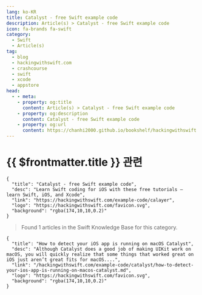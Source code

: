 ```yaml
---
lang: ko-KR
title: Catalyst - free Swift example code
description: Article(s) > Catalyst - free Swift example code
icon: fa-brands fa-swift
category:
  - Swift
  - Article(s)
tag: 
  - blog
  - hackingwithswift.com
  - crashcourse
  - swift
  - xcode
  - appstore
head:
  - - meta:
    - property: og:title
      content: Article(s) > Catalyst - free Swift example code
    - property: og:description
      content: Catalyst - free Swift example code
    - property: og:url
      content: https://chanhi2000.github.io/bookshelf/hackingwithswift.com/example-code/catalyst/
---
```


# {{ $frontmatter.title }} 관련

```component VPCard
{
  "title": "Catalyst - free Swift example code",
  "desc": "Learn Swift coding for iOS with these free tutorials – learn Swift, iOS, and Xcode",
  "link": "https://hackingwithswift.com/example-code/calayer",
  "logo": "https://hackingwithswift.com/favicon.svg",
  "background": "rgba(174,10,10,0.2)"
}
```

> Found 1 articles in the Swift Knowledge Base for this category.

```component VPCard
{
  "title": "How to detect your iOS app is running on macOS Catalyst",
  "desc": "Although Catalyst does a good job of making UIKit work on macOS, you will quickly realize that some things that worked great on iOS just aren’t great fits for macOS....",
  "link": "/hackingwithswift.com/example-code/catalyst/how-to-detect-your-ios-app-is-running-on-macos-catalyst.md",
  "logo": "https://hackingwithswift.com/favicon.svg",
  "background": "rgba(174,10,10,0.2)"
}
```


